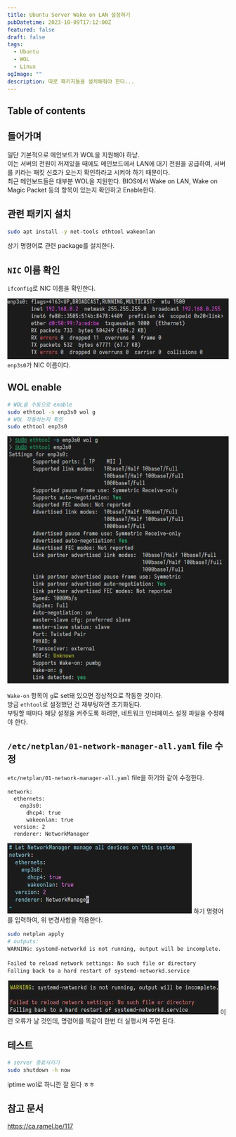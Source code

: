 ```yaml
---
title: Ubuntu Server Wake on LAN 설정하기
pubDatetime: 2023-10-09T17:12:00Z
featured: false
draft: false
tags:
  - Ubuntu
  - WOL
  - Linux
ogImage: ""
description: 따로 패키지들을 설치해줘야 한다...
---
```


## Table of contents

## 들어가며

일단 기본적으로 메인보드가 WOL을 지원해야 하낟.  
이는 서버의 전원이 꺼져있을 때에도 메인보드에서 LAN에 대기 전원을 공급하여, 서버를 키라는 패킷 신호가 오는지 확인하라고 시켜야 하기 때문이다.  
최근 메인보드들은 대부분 WOL을 지원한다.
BIOS에서 Wake on LAN, Wake on Magic Packet 등의 항목이 있는지 확인하고 Enable한다.

## 관련 패키지 설치

```zsh
sudo apt install -y net-tools ethtool wakeonlan
```

상기 명령어로 관련 package를 설치한다.

## `NIC` 이름 확인

`ifconfig`로 NIC 이름을 확인한다.

![](/src/assets/image/configure-ubuntu-server-wol-1696839462822.jpeg)
`enp3s0`가 NIC 이름이다.

## WOL enable

```zsh
# WOL을 수동으로 enable
sudo ethtool -s enp3s0 wol g
# WOL 작동하는지 확인
sudo ethtool enp3s0
```

![](/src/assets/image/configure-ubuntu-server-wol-1696839605440.jpeg)

`Wake-on` 항목이 `g`로 set돼 있으면 정상적으로 작동한 것이다.  
방금 `ethtool`로 설정했던 건 재부팅하면 초기화된다.  
부팅할 때마다 해당 설정을 켜주도록 하려면, 네트워크 인터페이스 설정 파일을 수정해야 한다.

## `/etc/netplan/01-network-manager-all.yaml` file 수정

`etc/netplan/01-network-manager-all.yaml` file을 하기와 같이 수정한다.

```
network:
  ethernets:
    enp3s0:
      dhcp4: true
      wakeonlan: true
  version: 2
  renderer: NetworkManager
```

![](/src/assets/image/configure-ubuntu-server-wol-1696839991455.jpeg)
하기 명령어를 입력하여, 위 변경사항을 적용한다.

```zsh
sudo netplan apply
# outputs:
WARNING: systemd-networkd is not running, output will be incomplete.

Failed to reload network settings: No such file or directory
Falling back to a hard restart of systemd-networkd.service
```

![](/src/assets/image/configure-ubuntu-server-wol-1696840435975.jpeg)
이런 오류가 날 것인데, 명령어를 똑같이 한번 더 실행시켜 주면 된다.

## 테스트

```zsh
# server 종료시키기
sudo shutdown -h now
```

iptime wol로 하니깐 잘 된다 ㅎㅎ

## 참고 문서

<https://ca.ramel.be/117>
